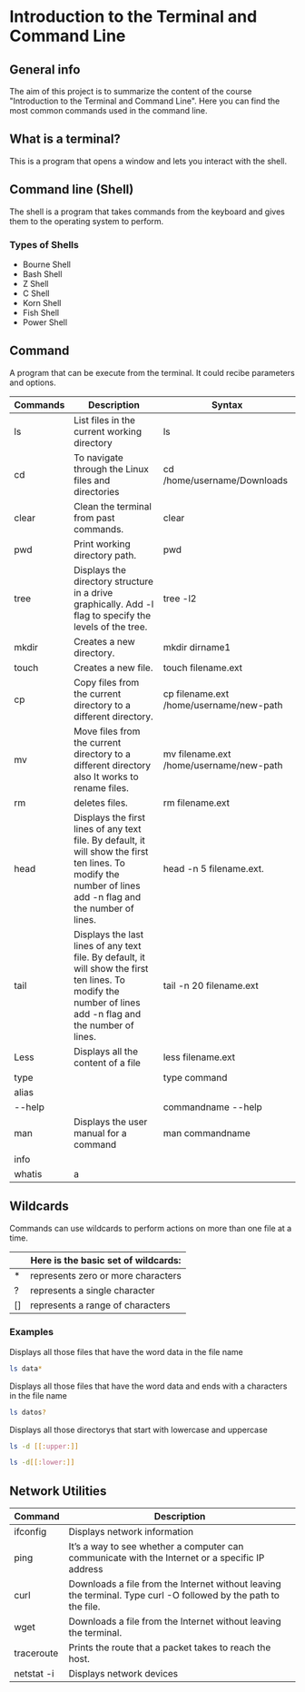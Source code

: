# Introduction to the Terminal and Command Line

## General info

The aim of this project is to summarize the content of the course "Introduction to the Terminal and Command Line". Here you can find the most common commands used in the command line.

## What is a terminal?
This is a program that opens a window and lets you interact with the shell.

## Command line (Shell)
The shell is a program that takes commands from the keyboard and gives them to the operating system to perform.

### Types of Shells
- Bourne Shell
- Bash Shell
- Z Shell
- C Shell
- Korn Shell
- Fish Shell
- Power Shell

## Command
A program that can be execute from the terminal. It could recibe parameters and options.

| Commands | Description                                                                                                                                                 | Syntax                                  |
|----------|-------------------------------------------------------------------------------------------------------------------------------------------------------------|-----------------------------------------|
| ls       | List files in the current working directory                                                                                                                 | ls                                      |
| cd       | To navigate through the Linux files and directories                                                                                                         | cd /home/username/Downloads             |
| clear    | Clean the terminal from past commands.                                                                                                                      | clear                                   |
| pwd      | Print working directory path.                                                                                                                               | pwd                                     |
| tree     | Displays the directory structure in a drive graphically.  Add -l flag to specify the levels of the tree.                                                    | tree -l2                                |
| mkdir    | Creates a new directory.                                                                                                                                    | mkdir dirname1                          |
| touch    | Creates a new file.                                                                                                                                         | touch filename.ext                      |
| cp       | Copy files from the current directory to a different directory.                                                                                             | cp filename.ext /home/username/new-path |
| mv       | Move files from the current directory to a different directory also It works to rename files.                                                               | mv filename.ext /home/username/new-path |
| rm       | deletes files.                                                                                                                                              | rm filename.ext                         |
| head     | Displays the first lines of any text file. By default, it will show the first ten lines. To modify the number of lines add -n flag and the number of lines. | head -n 5 filename.ext.                 |
| tail     | Displays the last lines of any text file. By default, it will show the first ten lines. To modify the number of lines add -n flag and the number of lines.  | tail -n 20 filename.ext                 |
| Less     | Displays all the content of a file                                                                                                                          | less filename.ext                       |
| type     |                                                                                                                                                             | type command                            |
| alias    |                                                                                                                                                             |                                         |
| --help   |                                                                                                                                                             | commandname --help                      |
| man      | Displays the user manual for a command                                                                                                                      | man commandname                         |
| info     |                                                                                                                                                             |                                         |
| whatis   | a                                                                                                                                                           |                                         |


## Wildcards
Commands can use wildcards to perform actions on more than one file at a time.

|    | Here is the basic set of wildcards: |
|----|-------------------------------------|
| *  | represents zero or more characters  |
| ?  | represents a single character       |
| [] | represents a range of characters    |

### Examples

Displays all those files that have the word data in the file name

```bash
ls data*
```
Displays all those files that have the word data and ends with a characters in the file name

```bash
ls datos?
```
Displays all those directorys that start with lowercase and uppercase
```bash
ls -d [[:upper:]] 
```
```bash
ls -d[[:lower:]] 
```
## Network Utilities

| Command    | Description                                                                                                     |
|------------|-----------------------------------------------------------------------------------------------------------------|
| ifconfig   | Displays network information                                                                                     |
| ping       | It’s a way to see whether a computer can communicate with the Internet or a specific IP address                 |
| curl       | Downloads a file from the Internet without leaving the terminal. Type curl -O followed by the path to the file. |
| wget       | Downloads a file from the Internet without leaving the terminal.                                                |
| traceroute | Prints the route that a packet takes to reach the host.                                                         |
| netstat -i | Displays network devices                                                                                        |                                             |
